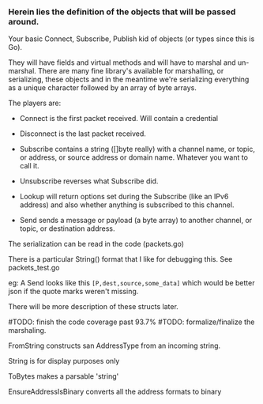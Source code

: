 ### Herein lies the definition of the objects that will be passed around.

Your basic Connect, Subscribe, Publish kid of objects (or types since this is Go).

They will have fields and virtual methods and will have to marshal and un-marshal. There are many fine library's available for marshalling, or serializing, these objects and in the meantime we're serializing everything as a unique character followed by an array of byte arrays. 

The players are:

* Connect is the first packet received. Will contain a credential

* Disconnect is the last packet received.

* Subscribe contains a string ([]byte really) with a channel name, or topic, or address, or source address or domain name. Whatever you want to call it. 

* Unsubscribe reverses what Subscribe did. 

* Lookup will return options set during the Subscribe (like an IPv6 address) and also whether anything is subscribed to this channel.

* Send sends a message or payload (a byte array) to another channel, or topic, or destination address. 

The serialization can be read in the code (packets.go)

There is a particular String() format that I like for debugging this. See packets_test.go

eg: A Send looks like this `[P,dest,source,some_data]` which would be better json if the quote marks weren't missing.

There will be more description of these structs later. 

#TODO: finish the code coverage past 93.7%
#TODO: formalize/finalize the marshaling. 

FromString constructs san AddressType from an incoming string.

String is for display purposes only

ToBytes makes a parsable 'string'

EnsureAddressIsBinary converts all the address formats to binary



